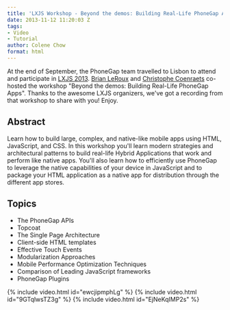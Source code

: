 ```yaml
---
title: 'LXJS Workshop - Beyond the demos: Building Real-Life PhoneGap Apps'
date: 2013-11-12 11:20:03 Z
tags:
- Video
- Tutorial
author: Colene Chow
format: html
---
```


At the end of September, the PhoneGap team travelled to Lisbon to attend and participate in [LXJS 2013](http://2013.lxjs.org). [Brian LeRoux](http://twitter.com/brianleroux) and [Christophe Coenraets](http://twitter.com/ccoenraets) co-hosted the workshop "Beyond the demos: Building Real-Life PhoneGap Apps". Thanks to the awesome LXJS organizers, we've got a recording from that workshop to share with you! Enjoy.

## Abstract

Learn how to build large, complex, and native-like mobile apps using HTML, JavaScript, and CSS. In this workshop you'll learn modern strategies and architectural patterns to build real-life Hybrid Applications that work and perform like native apps. You'll also learn how to efficiently use PhoneGap to leverage the native capabilities of your device in JavaScript and to package your HTML application as a native app for distribution through the different app stores.

## Topics

* The PhoneGap APIs
* Topcoat
* The Single Page Architecture
* Client-side HTML templates
* Effective Touch Events
* Modularization Approaches
* Mobile Performance Optimization Techniques
* Comparison of Leading JavaScript frameworks
* PhoneGap Plugins

{% include video.html id="ewcjipmphLg" %}
{% include video.html id="9GTqlwsTZ3g" %}
{% include video.html id="EjNeKqIMP2s" %}
